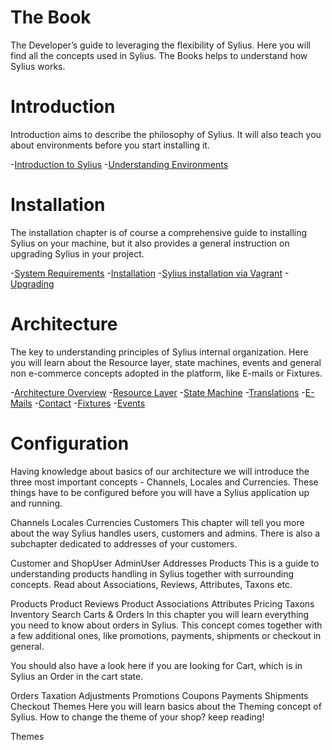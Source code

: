 # The Book
The Developer’s guide to leveraging the flexibility of Sylius. Here you will find all the concepts used in Sylius. The Books helps to understand how Sylius works.

# Introduction
Introduction aims to describe the philosophy of Sylius. It will also teach you about environments before you start installing it.

-[Introduction to Sylius](../introduction/introduction.html)
-[Understanding Environments](../introduction/environments.html)

# Installation
The installation chapter is of course a comprehensive guide to installing Sylius on your machine, but it also provides a general instruction on upgrading Sylius in your project.

-[System Requirements](/installation/requirements.html)
-[Installation](/installation/installation.html)
-[Sylius installation via Vagrant](/installation/vagrant_installation.html)
-[Upgrading](/installation/upgrading.html)

# Architecture
The key to understanding principles of Sylius internal organization. Here you will learn about the Resource layer, state machines, events and general non e-commerce concepts adopted in the platform, like E-mails or Fixtures.

-[Architecture Overview](/architecture/architecture.html)
-[Resource Layer](/architecture/resource_layer.html)
-[State Machine](/architecture/state_machine.html)
-[Translations](/architecture/translations.html)
-[E-Mails](/architecture/emails.html)
-[Contact](/architecture/contact.html)
-[Fixtures](/architecture/fixtures.html)
-[Events](/architecture/events.html)

# Configuration
Having knowledge about basics of our architecture we will introduce the three most important concepts - Channels, Locales and Currencies. These things have to be configured before you will have a Sylius application up and running.

Channels
Locales
Currencies
Customers
This chapter will tell you more about the way Sylius handles users, customers and admins. There is also a subchapter dedicated to addresses of your customers.

Customer and ShopUser
AdminUser
Addresses
Products
This is a guide to understanding products handling in Sylius together with surrounding concepts. Read about Associations, Reviews, Attributes, Taxons etc.

Products
Product Reviews
Product Associations
Attributes
Pricing
Taxons
Inventory
Search
Carts & Orders
In this chapter you will learn everything you need to know about orders in Sylius. This concept comes together with a few additional ones, like promotions, payments, shipments or checkout in general.

You should also have a look here if you are looking for Cart, which is in Sylius an Order in the cart state.

Orders
Taxation
Adjustments
Promotions
Coupons
Payments
Shipments
Checkout
Themes
Here you will learn basics about the Theming concept of Sylius. How to change the theme of your shop? keep reading!

Themes
